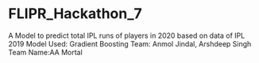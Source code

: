 # FLIPR_Hackathon_7
A Model to predict total IPL runs of players in 2020 based on data of IPL 2019
Model Used: Gradient Boosting
Team: Anmol Jindal, Arshdeep Singh
Team Name:AA Mortal
